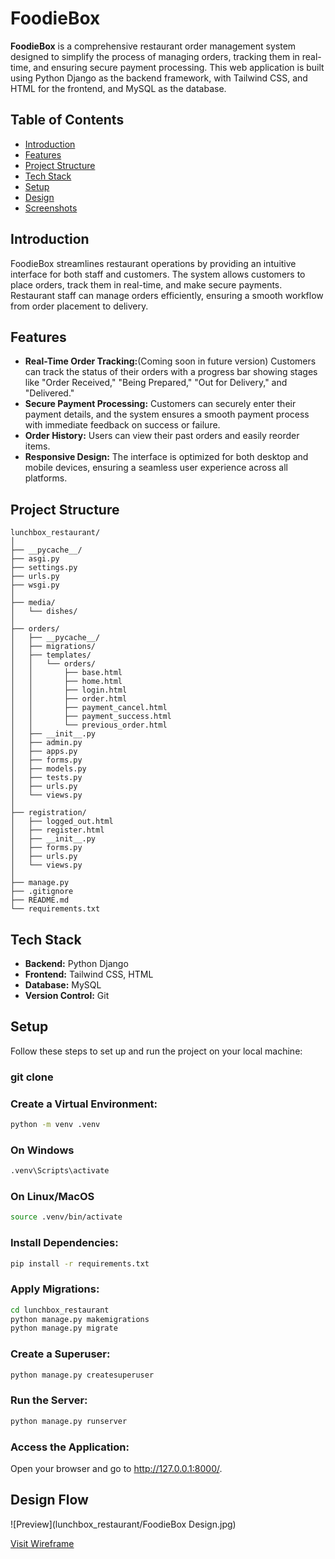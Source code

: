# FoodieBox

**FoodieBox** is a comprehensive restaurant order management system designed to simplify the process of managing orders, tracking them in real-time, and ensuring secure payment processing. This web application is built using Python Django as the backend framework, with Tailwind CSS, and HTML for the frontend, and MySQL as the database.

## Table of Contents

- [Introduction](#introduction)
- [Features](#features)
- [Project Structure](#project-structure)
- [Tech Stack](#tech-stack)
- [Setup](#setup)
- [Design](#design)
- [Screenshots](#screenshots)

## Introduction

FoodieBox streamlines restaurant operations by providing an intuitive interface for both staff and customers. The system allows customers to place orders, track them in real-time, and make secure payments. Restaurant staff can manage orders efficiently, ensuring a smooth workflow from order placement to delivery.

## Features

- **Real-Time Order Tracking:**(Coming soon in future version) Customers can track the status of their orders with a progress bar showing stages like "Order Received," "Being Prepared," "Out for Delivery," and "Delivered."
- **Secure Payment Processing:** Customers can securely enter their payment details, and the system ensures a smooth payment process with immediate feedback on success or failure.
- **Order History:** Users can view their past orders and easily reorder items.
- **Responsive Design:** The interface is optimized for both desktop and mobile devices, ensuring a seamless user experience across all platforms.

## Project Structure

```plaintext
lunchbox_restaurant/
│
├── __pycache__/
├── asgi.py
├── settings.py
├── urls.py
├── wsgi.py
│
├── media/
│   └── dishes/
│
├── orders/
│   ├── __pycache__/
│   ├── migrations/
│   ├── templates/
│   │   └── orders/
│   │       ├── base.html
│   │       ├── home.html
│   │       ├── login.html
│   │       ├── order.html
│   │       ├── payment_cancel.html
│   │       ├── payment_success.html
│   │       └── previous_order.html
│   ├── __init__.py
│   ├── admin.py
│   ├── apps.py
│   ├── forms.py
│   ├── models.py
│   ├── tests.py
│   ├── urls.py
│   └── views.py
│
├── registration/
│   ├── logged_out.html
│   ├── register.html
│   ├── __init__.py
│   ├── forms.py
│   ├── urls.py
│   └── views.py
│
├── manage.py
├── .gitignore
├── README.md
└── requirements.txt

```
## Tech Stack

- **Backend:** Python Django
- **Frontend:** Tailwind CSS, HTML
- **Database:** MySQL
- **Version Control:** Git


## Setup

Follow these steps to set up and run the project on your local machine:

### git clone 

### Create a Virtual Environment:

```bash
python -m venv .venv
```
### On Windows 
```bash
.venv\Scripts\activate
```
### On Linux/MacOS
```bash
source .venv/bin/activate
```

### Install Dependencies:
```bash
pip install -r requirements.txt
```
### Apply Migrations:
```bash
cd lunchbox_restaurant
python manage.py makemigrations
python manage.py migrate
```
### Create a Superuser:
```bash
python manage.py createsuperuser
```
### Run the Server:
```bash
python manage.py runserver
```

### Access the Application:
Open your browser and go to http://127.0.0.1:8000/.

## Design Flow

![Preview](lunchbox_restaurant/FoodieBox Design.jpg) 

[Visit Wireframe](https://app.visily.ai/projects/4b43ead9-3b5f-43f3-b407-ca6efb5b776a/boards/1048982)


